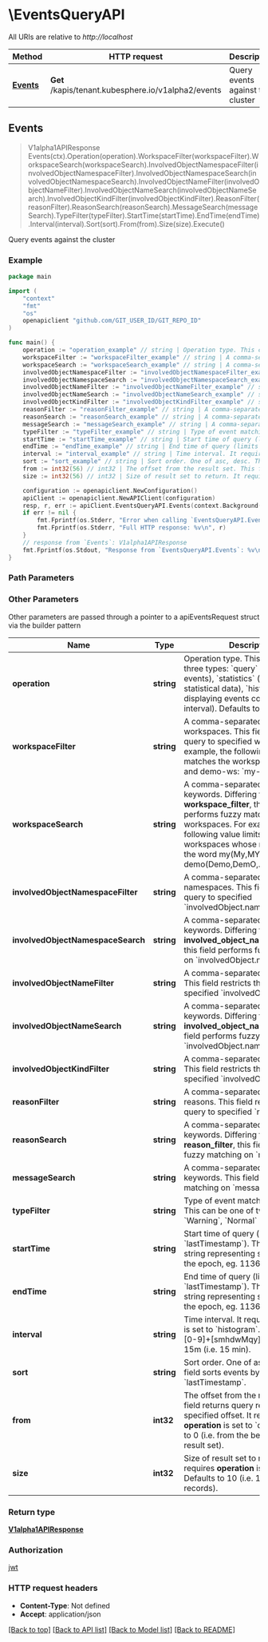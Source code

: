 # \EventsQueryAPI

All URIs are relative to *http://localhost*

Method | HTTP request | Description
------------- | ------------- | -------------
[**Events**](EventsQueryAPI.md#Events) | **Get** /kapis/tenant.kubesphere.io/v1alpha2/events | Query events against the cluster



## Events

> V1alpha1APIResponse Events(ctx).Operation(operation).WorkspaceFilter(workspaceFilter).WorkspaceSearch(workspaceSearch).InvolvedObjectNamespaceFilter(involvedObjectNamespaceFilter).InvolvedObjectNamespaceSearch(involvedObjectNamespaceSearch).InvolvedObjectNameFilter(involvedObjectNameFilter).InvolvedObjectNameSearch(involvedObjectNameSearch).InvolvedObjectKindFilter(involvedObjectKindFilter).ReasonFilter(reasonFilter).ReasonSearch(reasonSearch).MessageSearch(messageSearch).TypeFilter(typeFilter).StartTime(startTime).EndTime(endTime).Interval(interval).Sort(sort).From(from).Size(size).Execute()

Query events against the cluster

### Example

```go
package main

import (
	"context"
	"fmt"
	"os"
	openapiclient "github.com/GIT_USER_ID/GIT_REPO_ID"
)

func main() {
	operation := "operation_example" // string | Operation type. This can be one of three types: `query` (for querying events), `statistics` (for retrieving statistical data), `histogram` (for displaying events count by time interval). Defaults to query. (optional) (default to "query")
	workspaceFilter := "workspaceFilter_example" // string | A comma-separated list of workspaces. This field restricts the query to specified workspaces. For example, the following filter matches the workspace my-ws and demo-ws: `my-ws,demo-ws`. (optional)
	workspaceSearch := "workspaceSearch_example" // string | A comma-separated list of keywords. Differing from **workspace_filter**, this field performs fuzzy matching on workspaces. For example, the following value limits the query to workspaces whose name contains the word my(My,MY,...) *OR* demo(Demo,DemO,...): `my,demo`. (optional)
	involvedObjectNamespaceFilter := "involvedObjectNamespaceFilter_example" // string | A comma-separated list of namespaces. This field restricts the query to specified `involvedObject.namespace`. (optional)
	involvedObjectNamespaceSearch := "involvedObjectNamespaceSearch_example" // string | A comma-separated list of keywords. Differing from **involved_object_namespace_filter**, this field performs fuzzy matching on `involvedObject.namespace` (optional)
	involvedObjectNameFilter := "involvedObjectNameFilter_example" // string | A comma-separated list of names. This field restricts the query to specified `involvedObject.name`. (optional)
	involvedObjectNameSearch := "involvedObjectNameSearch_example" // string | A comma-separated list of keywords. Differing from **involved_object_name_filter**, this field performs fuzzy matching on `involvedObject.name`. (optional)
	involvedObjectKindFilter := "involvedObjectKindFilter_example" // string | A comma-separated list of kinds. This field restricts the query to specified `involvedObject.kind`. (optional)
	reasonFilter := "reasonFilter_example" // string | A comma-separated list of reasons. This field restricts the query to specified `reason`. (optional)
	reasonSearch := "reasonSearch_example" // string | A comma-separated list of keywords. Differing from **reason_filter**, this field performs fuzzy matching on `reason`. (optional)
	messageSearch := "messageSearch_example" // string | A comma-separated list of keywords. This field performs fuzzy matching on `message`. (optional)
	typeFilter := "typeFilter_example" // string | Type of event matching on `type`. This can be one of two types: `Warning`, `Normal` (optional)
	startTime := "startTime_example" // string | Start time of query (limits `lastTimestamp`). The format is a string representing seconds since the epoch, eg. 1136214245. (optional)
	endTime := "endTime_example" // string | End time of query (limits `lastTimestamp`). The format is a string representing seconds since the epoch, eg. 1136214245. (optional)
	interval := "interval_example" // string | Time interval. It requires **operation** is set to `histogram`. The format is [0-9]+[smhdwMqy]. Defaults to 15m (i.e. 15 min). (optional) (default to "15m")
	sort := "sort_example" // string | Sort order. One of asc, desc. This field sorts events by `lastTimestamp`. (optional) (default to "desc")
	from := int32(56) // int32 | The offset from the result set. This field returns query results from the specified offset. It requires **operation** is set to `query`. Defaults to 0 (i.e. from the beginning of the result set). (optional) (default to 0)
	size := int32(56) // int32 | Size of result set to return. It requires **operation** is set to `query`. Defaults to 10 (i.e. 10 event records). (optional) (default to 10)

	configuration := openapiclient.NewConfiguration()
	apiClient := openapiclient.NewAPIClient(configuration)
	resp, r, err := apiClient.EventsQueryAPI.Events(context.Background()).Operation(operation).WorkspaceFilter(workspaceFilter).WorkspaceSearch(workspaceSearch).InvolvedObjectNamespaceFilter(involvedObjectNamespaceFilter).InvolvedObjectNamespaceSearch(involvedObjectNamespaceSearch).InvolvedObjectNameFilter(involvedObjectNameFilter).InvolvedObjectNameSearch(involvedObjectNameSearch).InvolvedObjectKindFilter(involvedObjectKindFilter).ReasonFilter(reasonFilter).ReasonSearch(reasonSearch).MessageSearch(messageSearch).TypeFilter(typeFilter).StartTime(startTime).EndTime(endTime).Interval(interval).Sort(sort).From(from).Size(size).Execute()
	if err != nil {
		fmt.Fprintf(os.Stderr, "Error when calling `EventsQueryAPI.Events``: %v\n", err)
		fmt.Fprintf(os.Stderr, "Full HTTP response: %v\n", r)
	}
	// response from `Events`: V1alpha1APIResponse
	fmt.Fprintf(os.Stdout, "Response from `EventsQueryAPI.Events`: %v\n", resp)
}
```

### Path Parameters



### Other Parameters

Other parameters are passed through a pointer to a apiEventsRequest struct via the builder pattern


Name | Type | Description  | Notes
------------- | ------------- | ------------- | -------------
 **operation** | **string** | Operation type. This can be one of three types: &#x60;query&#x60; (for querying events), &#x60;statistics&#x60; (for retrieving statistical data), &#x60;histogram&#x60; (for displaying events count by time interval). Defaults to query. | [default to &quot;query&quot;]
 **workspaceFilter** | **string** | A comma-separated list of workspaces. This field restricts the query to specified workspaces. For example, the following filter matches the workspace my-ws and demo-ws: &#x60;my-ws,demo-ws&#x60;. | 
 **workspaceSearch** | **string** | A comma-separated list of keywords. Differing from **workspace_filter**, this field performs fuzzy matching on workspaces. For example, the following value limits the query to workspaces whose name contains the word my(My,MY,...) *OR* demo(Demo,DemO,...): &#x60;my,demo&#x60;. | 
 **involvedObjectNamespaceFilter** | **string** | A comma-separated list of namespaces. This field restricts the query to specified &#x60;involvedObject.namespace&#x60;. | 
 **involvedObjectNamespaceSearch** | **string** | A comma-separated list of keywords. Differing from **involved_object_namespace_filter**, this field performs fuzzy matching on &#x60;involvedObject.namespace&#x60; | 
 **involvedObjectNameFilter** | **string** | A comma-separated list of names. This field restricts the query to specified &#x60;involvedObject.name&#x60;. | 
 **involvedObjectNameSearch** | **string** | A comma-separated list of keywords. Differing from **involved_object_name_filter**, this field performs fuzzy matching on &#x60;involvedObject.name&#x60;. | 
 **involvedObjectKindFilter** | **string** | A comma-separated list of kinds. This field restricts the query to specified &#x60;involvedObject.kind&#x60;. | 
 **reasonFilter** | **string** | A comma-separated list of reasons. This field restricts the query to specified &#x60;reason&#x60;. | 
 **reasonSearch** | **string** | A comma-separated list of keywords. Differing from **reason_filter**, this field performs fuzzy matching on &#x60;reason&#x60;. | 
 **messageSearch** | **string** | A comma-separated list of keywords. This field performs fuzzy matching on &#x60;message&#x60;. | 
 **typeFilter** | **string** | Type of event matching on &#x60;type&#x60;. This can be one of two types: &#x60;Warning&#x60;, &#x60;Normal&#x60; | 
 **startTime** | **string** | Start time of query (limits &#x60;lastTimestamp&#x60;). The format is a string representing seconds since the epoch, eg. 1136214245. | 
 **endTime** | **string** | End time of query (limits &#x60;lastTimestamp&#x60;). The format is a string representing seconds since the epoch, eg. 1136214245. | 
 **interval** | **string** | Time interval. It requires **operation** is set to &#x60;histogram&#x60;. The format is [0-9]+[smhdwMqy]. Defaults to 15m (i.e. 15 min). | [default to &quot;15m&quot;]
 **sort** | **string** | Sort order. One of asc, desc. This field sorts events by &#x60;lastTimestamp&#x60;. | [default to &quot;desc&quot;]
 **from** | **int32** | The offset from the result set. This field returns query results from the specified offset. It requires **operation** is set to &#x60;query&#x60;. Defaults to 0 (i.e. from the beginning of the result set). | [default to 0]
 **size** | **int32** | Size of result set to return. It requires **operation** is set to &#x60;query&#x60;. Defaults to 10 (i.e. 10 event records). | [default to 10]

### Return type

[**V1alpha1APIResponse**](V1alpha1APIResponse.md)

### Authorization

[jwt](../README.md#jwt)

### HTTP request headers

- **Content-Type**: Not defined
- **Accept**: application/json

[[Back to top]](#) [[Back to API list]](../README.md#documentation-for-api-endpoints)
[[Back to Model list]](../README.md#documentation-for-models)
[[Back to README]](../README.md)

